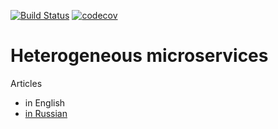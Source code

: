 [![Build Status](https://travis-ci.com/rkudryashov/heterogeneous-microservices.svg?branch=master)](https://travis-ci.com/rkudryashov/heterogeneous-microservices)
[![codecov](https://codecov.io/gh/rkudryashov/heterogeneous-microservices/branch/master/graph/badge.svg)](https://codecov.io/gh/rkudryashov/heterogeneous-microservices)

# Heterogeneous microservices

Articles
- in English
- [in Russian](https://habr.com/ru/company/raiffeisenbank/blog/456376/)